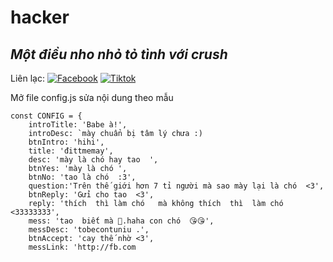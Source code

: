 # hacker
## _Một điều nho nhỏ tỏ tình với crush_

Liên lạc: 
[![Facebook](https://i.imgur.com/GRqy96ts.jpg)](https://www.facebook.com/nam.nodemy)
[![Tiktok](https://i.imgur.com/Nbfl1E7t.jpg)](https://www.tiktok.com/@manindev)

Mở file config.js sửa nội dung theo mẫu
```
const CONFIG = {
    introTitle: 'Babe à!',
    introDesc: `mày chuẩn bị tâm lý chưa :)
    btnIntro: 'hihi',
    title: 'đittmemay',
    desc: 'mày là chó hay tao  ',
    btnYes: 'mày là chó ',
    btnNo: 'tao là chó  :3',
    question:'Trên thế giới hơn 7 tỉ người mà sao mày lại là chó  <3',
    btnReply: 'Gửi cho tao  <3',
    reply: 'thích  thì làm chó   mà không thích  thì  làm chó <33333333',
    mess: 'tao  biết mà 🥰.haha con chó  😘😘',
    messDesc: 'tobecontuniu .',
    btnAccept: 'cay thế nhờ <3',
    messLink: 'http://fb.com
```

